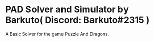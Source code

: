 # PAD Solver and Simulator by Barkuto( Discord: Barkuto#2315 )
A Basic Solver for the game Puzzle And Dragons.